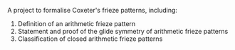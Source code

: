 A project to formalise Coxeter's frieze patterns, including:
1) Definition of an arithmetic frieze pattern
2) Statement and proof of the glide symmetry of arithmetic frieze patterns
3) Classification of closed arithmetic frieze patterns
